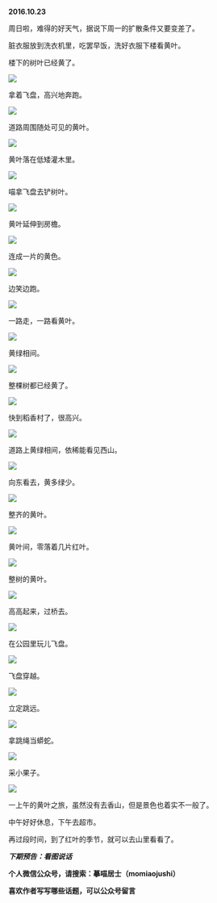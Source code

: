 
          
            
**2016.10.23**

周日啦，难得的好天气，据说下周一的扩散条件又要变差了。

脏衣服放到洗衣机里，吃罢早饭，洗好衣服下楼看黄叶。

楼下的树叶已经黄了。




![](//upload-images.jianshu.io/upload_images/51001-53f611d7d851406d.jpg)




拿着飞盘，高兴地奔跑。




![](//upload-images.jianshu.io/upload_images/51001-6f1098a1c7183cbe.jpg)




道路周围随处可见的黄叶。




![](//upload-images.jianshu.io/upload_images/51001-9995ff537f526595.jpg)




黄叶落在低矮灌木里。




![](//upload-images.jianshu.io/upload_images/51001-22d171648187a5a5.jpg)




喵拿飞盘去铲树叶。




![](//upload-images.jianshu.io/upload_images/51001-c65f4cf191e1efeb.jpg)




黄叶延伸到房檐。




![](//upload-images.jianshu.io/upload_images/51001-7bc59dcd7e25f666.jpg)




连成一片的黄色。




![](//upload-images.jianshu.io/upload_images/51001-8d96e7e7426b06b2.jpg)




边笑边跑。




![](//upload-images.jianshu.io/upload_images/51001-7b4ddfbb9a527a94.jpg)




一路走，一路看黄叶。




![](//upload-images.jianshu.io/upload_images/51001-5340906e1d5dc4c4.jpg)




黄绿相间。




![](//upload-images.jianshu.io/upload_images/51001-06feb17a946eb66f.jpg)




整棵树都已经黄了。




![](//upload-images.jianshu.io/upload_images/51001-9edbea703d44bb39.jpg)




快到稻香村了，很高兴。




![](//upload-images.jianshu.io/upload_images/51001-6c0355d33979ba62.jpg)




道路上黄绿相间，依稀能看见西山。




![](//upload-images.jianshu.io/upload_images/51001-428938758a9f0f18.jpg)




向东看去，黄多绿少。




![](//upload-images.jianshu.io/upload_images/51001-9719cdd500b578db.jpg)




整齐的黄叶。




![](//upload-images.jianshu.io/upload_images/51001-e30d0b451252d94f.jpg)




黄叶间，零落着几片红叶。




![](//upload-images.jianshu.io/upload_images/51001-41fe354b6a7a7d16.jpg)




整树的黄叶。




![](//upload-images.jianshu.io/upload_images/51001-854fcdde458435e3.jpg)




高高起来，过桥去。




![](//upload-images.jianshu.io/upload_images/51001-e5024f4a92c0fca3.jpg)




在公园里玩儿飞盘。




![](//upload-images.jianshu.io/upload_images/51001-8615e1d50f1754b3.jpg)




飞盘穿越。




![](//upload-images.jianshu.io/upload_images/51001-6d47f04d27634e96.jpg)




立定跳远。




![](//upload-images.jianshu.io/upload_images/51001-9f83b3ea2491b8b5.jpg)




拿跳绳当蟒蛇。




![](//upload-images.jianshu.io/upload_images/51001-b062300800c8be5b.jpg)




采小果子。




![](//upload-images.jianshu.io/upload_images/51001-3e1b506a50603aa2.jpg)




一上午的黄叶之旅，虽然没有去香山，但是景色也着实不一般了。

中午好好休息，下午去超市。

再过段时间，到了红叶的季节，就可以去山里看看了。


***下期预告：看图说话***


**个人微信公众号，请搜索：摹喵居士（momiaojushi）**

**喜欢作者写写哪些话题，可以公众号留言**

          
        